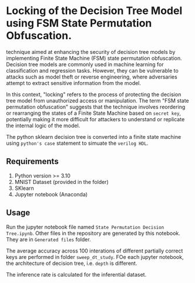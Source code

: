 # Locking of the Decision Tree Model using FSM State Permutation Obfuscation.

 technique aimed at enhancing the security of decision tree models by implementing Finite State Machine (FSM) state permutation obfuscation. Decision tree models are commonly used in machine learning for classification and regression tasks. However, they can be vulnerable to attacks such as model theft or reverse engineering, where adversaries attempt to extract sensitive information from the model.

In this context, "locking" refers to the process of protecting the decision tree model from unauthorized access or manipulation. The term "FSM state permutation obfuscation" suggests that the technique involves reordering or rearranging the states of a Finite State Machine based on `secret key`, potentially making it more difficult for attackers to understand or replicate the internal logic of the model.

The python sklearn decision tree is converted into a finite state machine using `python's case` statement to simuate the `verilog HDL`.

## Requirements
1. Python version >= 3.10
2. MNIST Dataset (provided in the folder)
3. SKlearn
4. Jupyter notebook (Anaconda)

## Usage

Run the jupyter notebook file named `State Permutation Decision Tree.ipynb`. Other files in the repository are generated by this notebook. They are in `Generated files` folder.

The average accuracy across 100 interations of different partially correct keys are performed in folder `sweep_dt_study`. FOe each jupyter notebook, the architecture of decision tree, i.e. `depth` is different. 

The inference rate is calculated for the inferential dataset. 
